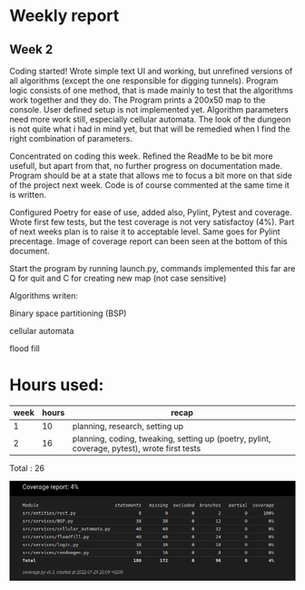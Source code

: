 # Weekly report 
## Week 2

Coding started! Wrote simple text UI and working, but unrefined versions of all algorithms (except the one responsible for digging tunnels). Program logic consists of one method, that is made mainly to test that the algorithms work together and they do. The Program prints a 200x50 map to the console. User defined setup is not implemented yet. Algorithm parameters need more work still, especially cellular automata. The look of the dungeon is not quite what i had in mind yet, but that will be remedied when I find the right combination of parameters.

Concentrated on coding this week. Refined the ReadMe to be bit more usefull, but apart from that, no further progress on documentation made. Program should be at a state that allows me to focus a bit more on that side of the project next week. Code is of course commented at the same time it is written.

Configured Poetry for ease of use, added also, Pylint, Pytest and coverage. Wrote first few tests, but the test coverage is not very satisfactoy (4%). Part of next weeks plan is to raise it to acceptable level. Same goes for Pylint precentage. Image of coverage report can been seen at the bottom of this document.

Start the program by running launch.py, commands implemented this far are Q for quit and C for creating new map (not case sensitive) 

Algorithms writen:

Binary space partitioning (BSP)

cellular automata

flood fill


# Hours used:

 week | hours | recap
 ---- | ----- | -----
  1 | 10 | planning, research, setting up
  2 | 16 | planning, coding, tweaking, setting up (poetry, pylint, coverage, pytest), wrote first tests
Total : 26


![coverage](./coverage/Coverage_report_week2.png)
